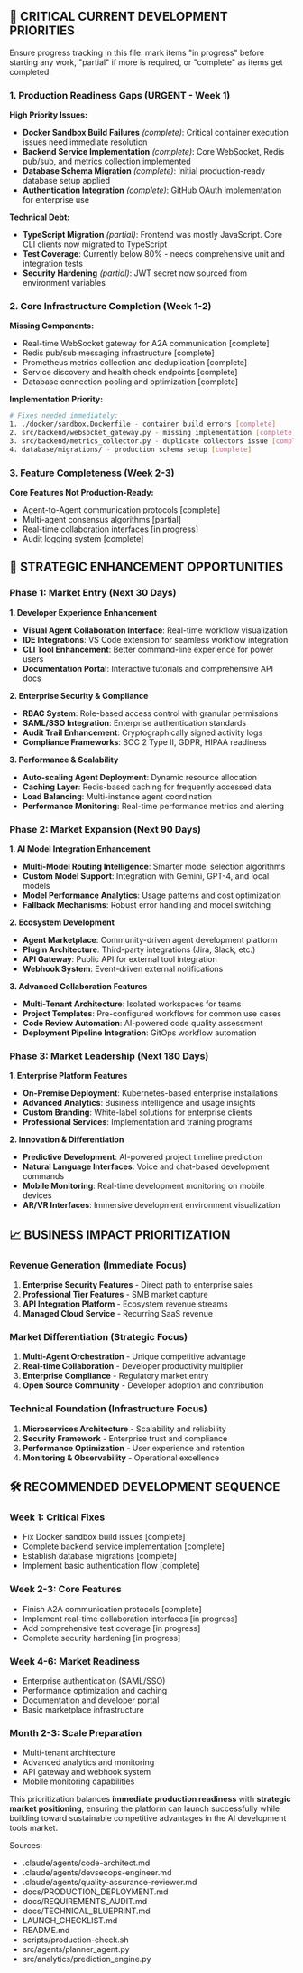 ## **🚨 CRITICAL CURRENT DEVELOPMENT PRIORITIES**

Ensure progress tracking in this file: mark items "in progress" before starting any work, "partial" if more is required, or "complete" as items get completed.

### **1. Production Readiness Gaps (URGENT - Week 1)**

**High Priority Issues:**
- **Docker Sandbox Build Failures** *(complete)*: Critical container execution issues need immediate resolution
- **Backend Service Implementation** *(complete)*: Core WebSocket, Redis pub/sub, and metrics collection implemented
- **Database Schema Migration** *(complete)*: Initial production-ready database setup applied
- **Authentication Integration** *(complete)*: GitHub OAuth implementation for enterprise use

**Technical Debt:**
- **TypeScript Migration** *(partial)*: Frontend was mostly JavaScript. Core CLI clients now migrated to TypeScript
- **Test Coverage**: Currently below 80% - needs comprehensive unit and integration tests
- **Security Hardening** *(partial)*: JWT secret now sourced from environment variables

### **2. Core Infrastructure Completion (Week 1-2)**

**Missing Components:**
- Real-time WebSocket gateway for A2A communication [complete]
- Redis pub/sub messaging infrastructure [complete]
- Prometheus metrics collection and deduplication [complete]
- Service discovery and health check endpoints [complete]
- Database connection pooling and optimization [complete]

**Implementation Priority:**
```bash
# Fixes needed immediately:
1. ./docker/sandbox.Dockerfile - container build errors [complete]
2. src/backend/websocket_gateway.py - missing implementation [complete]
3. src/backend/metrics_collector.py - duplicate collectors issue [complete]
4. database/migrations/ - production schema setup [complete]
```

### **3. Feature Completeness (Week 2-3)**

**Core Features Not Production-Ready:**
- Agent-to-Agent communication protocols [complete]
- Multi-agent consensus algorithms [partial]
- Real-time collaboration interfaces [in progress]
- Audit logging system [complete]

## **🎯 STRATEGIC ENHANCEMENT OPPORTUNITIES**

### **Phase 1: Market Entry (Next 30 Days)**

**1. Developer Experience Enhancement**
- **Visual Agent Collaboration Interface**: Real-time workflow visualization
- **IDE Integrations**: VS Code extension for seamless workflow integration
- **CLI Tool Enhancement**: Better command-line experience for power users
- **Documentation Portal**: Interactive tutorials and comprehensive API docs

**2. Enterprise Security & Compliance**
- **RBAC System**: Role-based access control with granular permissions
- **SAML/SSO Integration**: Enterprise authentication standards
- **Audit Trail Enhancement**: Cryptographically signed activity logs
- **Compliance Frameworks**: SOC 2 Type II, GDPR, HIPAA readiness

**3. Performance & Scalability**
- **Auto-scaling Agent Deployment**: Dynamic resource allocation
- **Caching Layer**: Redis-based caching for frequently accessed data
- **Load Balancing**: Multi-instance agent coordination
- **Performance Monitoring**: Real-time performance metrics and alerting

### **Phase 2: Market Expansion (Next 90 Days)**

**1. AI Model Integration Enhancement**
- **Multi-Model Routing Intelligence**: Smarter model selection algorithms
- **Custom Model Support**: Integration with Gemini, GPT-4, and local models
- **Model Performance Analytics**: Usage patterns and cost optimization
- **Fallback Mechanisms**: Robust error handling and model switching

**2. Ecosystem Development**
- **Agent Marketplace**: Community-driven agent development platform
- **Plugin Architecture**: Third-party integrations (Jira, Slack, etc.)
- **API Gateway**: Public API for external tool integration
- **Webhook System**: Event-driven external notifications

**3. Advanced Collaboration Features**
- **Multi-Tenant Architecture**: Isolated workspaces for teams
- **Project Templates**: Pre-configured workflows for common use cases
- **Code Review Automation**: AI-powered code quality assessment
- **Deployment Pipeline Integration**: GitOps workflow automation

### **Phase 3: Market Leadership (Next 180 Days)**

**1. Enterprise Platform Features**
- **On-Premise Deployment**: Kubernetes-based enterprise installations
- **Advanced Analytics**: Business intelligence and usage insights
- **Custom Branding**: White-label solutions for enterprise clients
- **Professional Services**: Implementation and training programs

**2. Innovation & Differentiation**
- **Predictive Development**: AI-powered project timeline prediction
- **Natural Language Interfaces**: Voice and chat-based development commands
- **Mobile Monitoring**: Real-time development monitoring on mobile devices
- **AR/VR Interfaces**: Immersive development environment visualization

## **📈 BUSINESS IMPACT PRIORITIZATION**

### **Revenue Generation (Immediate Focus)**
1. **Enterprise Security Features** - Direct path to enterprise sales
2. **Professional Tier Features** - SMB market capture
3. **API Integration Platform** - Ecosystem revenue streams
4. **Managed Cloud Service** - Recurring SaaS revenue

### **Market Differentiation (Strategic Focus)**
1. **Multi-Agent Orchestration** - Unique competitive advantage
2. **Real-time Collaboration** - Developer productivity multiplier
3. **Enterprise Compliance** - Regulatory market entry
4. **Open Source Community** - Developer adoption and contribution

### **Technical Foundation (Infrastructure Focus)**
1. **Microservices Architecture** - Scalability and reliability
2. **Security Framework** - Enterprise trust and compliance
3. **Performance Optimization** - User experience and retention
4. **Monitoring & Observability** - Operational excellence

## **🛠️ RECOMMENDED DEVELOPMENT SEQUENCE**

### **Week 1: Critical Fixes**
- Fix Docker sandbox build issues [complete]
- Complete backend service implementation [complete]
- Establish database migrations [complete]
- Implement basic authentication flow [complete]

### **Week 2-3: Core Features**
- Finish A2A communication protocols [complete]
- Implement real-time collaboration interfaces [in progress]
- Add comprehensive test coverage [in progress]
- Complete security hardening [in progress]

### **Week 4-6: Market Readiness**
- Enterprise authentication (SAML/SSO)
- Performance optimization and caching
- Documentation and developer portal
- Basic marketplace infrastructure

### **Month 2-3: Scale Preparation**
- Multi-tenant architecture
- Advanced analytics and monitoring
- API gateway and webhook system
- Mobile monitoring capabilities

This prioritization balances **immediate production readiness** with **strategic market positioning**, ensuring the platform can launch successfully while building toward sustainable competitive advantages in the AI development tools market.

Sources:
- .claude/agents/code-architect.md
- .claude/agents/devsecops-engineer.md
- .claude/agents/quality-assurance-reviewer.md
- docs/PRODUCTION_DEPLOYMENT.md
- docs/REQUIREMENTS_AUDIT.md
- docs/TECHNICAL_BLUEPRINT.md
- LAUNCH_CHECKLIST.md
- README.md
- scripts/production-check.sh
- src/agents/planner_agent.py
- src/analytics/prediction_engine.py
